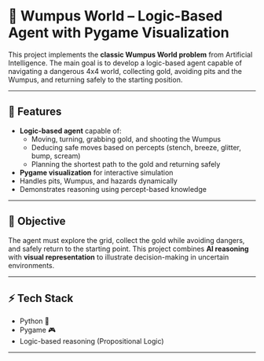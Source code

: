 # 🏹 Wumpus World – Logic-Based Agent with Pygame Visualization

This project implements the **classic Wumpus World problem** from Artificial Intelligence. The main goal is to develop a logic-based agent capable of navigating a dangerous 4x4 world, collecting gold, avoiding pits and the Wumpus, and returning safely to the starting position.

---

## 🔹 Features

- **Logic-based agent** capable of:
  - Moving, turning, grabbing gold, and shooting the Wumpus
  - Deducing safe moves based on percepts (stench, breeze, glitter, bump, scream)
  - Planning the shortest path to the gold and returning safely
- **Pygame visualization** for interactive simulation
- Handles pits, Wumpus, and hazards dynamically
- Demonstrates reasoning using percept-based knowledge

---

## 📌 Objective

The agent must explore the grid, collect the gold while avoiding dangers, and safely return to the starting point. This project combines **AI reasoning** with **visual representation** to illustrate decision-making in uncertain environments.

---

## ⚡ Tech Stack

- Python 🐍  
- Pygame 🎮  
- Logic-based reasoning (Propositional Logic)

---


